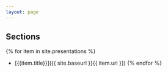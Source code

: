 ```yaml
---
layout: page
---
```




## Sections

{% for item in site.presentations %}
* [{{item.title}}]({{ site.baseurl }}{{ item.url }})
{% endfor %}
